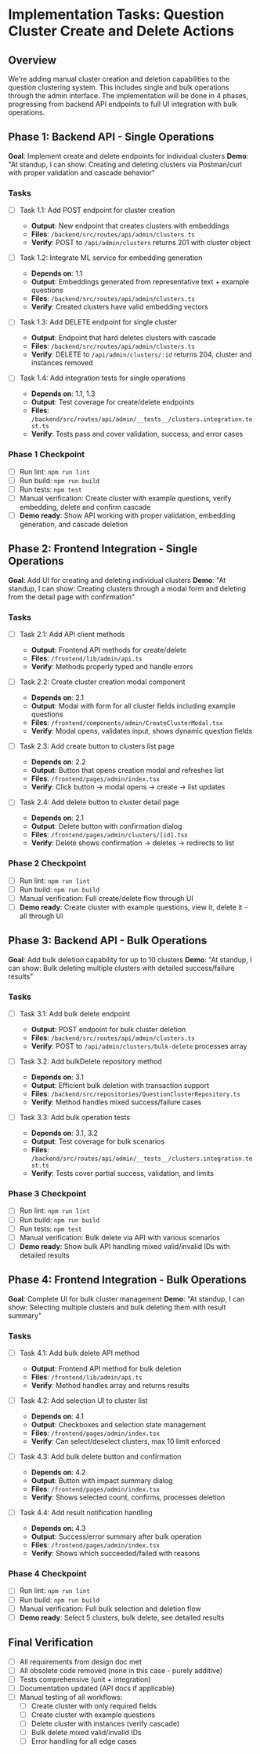 # Implementation Tasks: Question Cluster Create and Delete Actions

## Overview
We're adding manual cluster creation and deletion capabilities to the question clustering system. This includes single and bulk operations through the admin interface. The implementation will be done in 4 phases, progressing from backend API endpoints to full UI integration with bulk operations.

## Phase 1: Backend API - Single Operations
**Goal**: Implement create and delete endpoints for individual clusters
**Demo**: "At standup, I can show: Creating and deleting clusters via Postman/curl with proper validation and cascade behavior"

### Tasks
- [ ] Task 1.1: Add POST endpoint for cluster creation
  - **Output**: New endpoint that creates clusters with embeddings
  - **Files**: `/backend/src/routes/api/admin/clusters.ts`
  - **Verify**: POST to `/api/admin/clusters` returns 201 with cluster object

- [ ] Task 1.2: Integrate ML service for embedding generation
  - **Depends on**: 1.1
  - **Output**: Embeddings generated from representative text + example questions
  - **Files**: `/backend/src/routes/api/admin/clusters.ts`
  - **Verify**: Created clusters have valid embedding vectors

- [ ] Task 1.3: Add DELETE endpoint for single cluster
  - **Output**: Endpoint that hard deletes clusters with cascade
  - **Files**: `/backend/src/routes/api/admin/clusters.ts`
  - **Verify**: DELETE to `/api/admin/clusters/:id` returns 204, cluster and instances removed

- [ ] Task 1.4: Add integration tests for single operations
  - **Depends on**: 1.1, 1.3
  - **Output**: Test coverage for create/delete endpoints
  - **Files**: `/backend/src/routes/api/admin/__tests__/clusters.integration.test.ts`
  - **Verify**: Tests pass and cover validation, success, and error cases

### Phase 1 Checkpoint
- [ ] Run lint: `npm run lint`
- [ ] Run build: `npm run build`
- [ ] Run tests: `npm test`
- [ ] Manual verification: Create cluster with example questions, verify embedding, delete and confirm cascade
- [ ] **Demo ready**: Show API working with proper validation, embedding generation, and cascade deletion

## Phase 2: Frontend Integration - Single Operations
**Goal**: Add UI for creating and deleting individual clusters
**Demo**: "At standup, I can show: Creating clusters through a modal form and deleting from the detail page with confirmation"

### Tasks
- [ ] Task 2.1: Add API client methods
  - **Output**: Frontend API methods for create/delete
  - **Files**: `/frontend/lib/admin/api.ts`
  - **Verify**: Methods properly typed and handle errors

- [ ] Task 2.2: Create cluster creation modal component
  - **Depends on**: 2.1
  - **Output**: Modal with form for all cluster fields including example questions
  - **Files**: `/frontend/components/admin/CreateClusterModal.tsx`
  - **Verify**: Modal opens, validates input, shows dynamic question fields

- [ ] Task 2.3: Add create button to clusters list page
  - **Depends on**: 2.2
  - **Output**: Button that opens creation modal and refreshes list
  - **Files**: `/frontend/pages/admin/index.tsx`
  - **Verify**: Click button → modal opens → create → list updates

- [ ] Task 2.4: Add delete button to cluster detail page
  - **Depends on**: 2.1
  - **Output**: Delete button with confirmation dialog
  - **Files**: `/frontend/pages/admin/clusters/[id].tsx`
  - **Verify**: Delete shows confirmation → deletes → redirects to list

### Phase 2 Checkpoint
- [ ] Run lint: `npm run lint`
- [ ] Run build: `npm run build`
- [ ] Manual verification: Full create/delete flow through UI
- [ ] **Demo ready**: Create cluster with example questions, view it, delete it - all through UI

## Phase 3: Backend API - Bulk Operations
**Goal**: Add bulk deletion capability for up to 10 clusters
**Demo**: "At standup, I can show: Bulk deleting multiple clusters with detailed success/failure results"

### Tasks
- [ ] Task 3.1: Add bulk delete endpoint
  - **Output**: POST endpoint for bulk cluster deletion
  - **Files**: `/backend/src/routes/api/admin/clusters.ts`
  - **Verify**: POST to `/api/admin/clusters/bulk-delete` processes array

- [ ] Task 3.2: Add bulkDelete repository method
  - **Depends on**: 3.1
  - **Output**: Efficient bulk deletion with transaction support
  - **Files**: `/backend/src/repositories/QuestionClusterRepository.ts`
  - **Verify**: Method handles mixed success/failure cases

- [ ] Task 3.3: Add bulk operation tests
  - **Depends on**: 3.1, 3.2
  - **Output**: Test coverage for bulk scenarios
  - **Files**: `/backend/src/routes/api/admin/__tests__/clusters.integration.test.ts`
  - **Verify**: Tests cover partial success, validation, and limits

### Phase 3 Checkpoint
- [ ] Run lint: `npm run lint`
- [ ] Run build: `npm run build`
- [ ] Run tests: `npm test`
- [ ] Manual verification: Bulk delete via API with various scenarios
- [ ] **Demo ready**: Show bulk API handling mixed valid/invalid IDs with detailed results

## Phase 4: Frontend Integration - Bulk Operations
**Goal**: Complete UI for bulk cluster management
**Demo**: "At standup, I can show: Selecting multiple clusters and bulk deleting them with result summary"

### Tasks
- [ ] Task 4.1: Add bulk delete API method
  - **Output**: Frontend API method for bulk deletion
  - **Files**: `/frontend/lib/admin/api.ts`
  - **Verify**: Method handles array and returns results

- [ ] Task 4.2: Add selection UI to cluster list
  - **Depends on**: 4.1
  - **Output**: Checkboxes and selection state management
  - **Files**: `/frontend/pages/admin/index.tsx`
  - **Verify**: Can select/deselect clusters, max 10 limit enforced

- [ ] Task 4.3: Add bulk delete button and confirmation
  - **Depends on**: 4.2
  - **Output**: Button with impact summary dialog
  - **Files**: `/frontend/pages/admin/index.tsx`
  - **Verify**: Shows selected count, confirms, processes deletion

- [ ] Task 4.4: Add result notification handling
  - **Depends on**: 4.3
  - **Output**: Success/error summary after bulk operation
  - **Files**: `/frontend/pages/admin/index.tsx`
  - **Verify**: Shows which succeeded/failed with reasons

### Phase 4 Checkpoint
- [ ] Run lint: `npm run lint`
- [ ] Run build: `npm run build`
- [ ] Manual verification: Full bulk selection and deletion flow
- [ ] **Demo ready**: Select 5 clusters, bulk delete, see detailed results

## Final Verification
- [ ] All requirements from design doc met
- [ ] All obsolete code removed (none in this case - purely additive)
- [ ] Tests comprehensive (unit + integration)
- [ ] Documentation updated (API docs if applicable)
- [ ] Manual testing of all workflows:
  - [ ] Create cluster with only required fields
  - [ ] Create cluster with example questions
  - [ ] Delete cluster with instances (verify cascade)
  - [ ] Bulk delete mixed valid/invalid IDs
  - [ ] Error handling for all edge cases